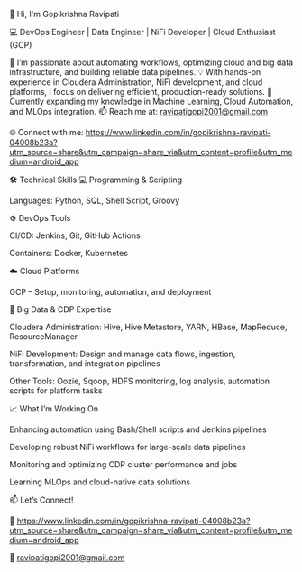 👋 Hi, I'm Gopikrishna Ravipati

💻 DevOps Engineer | Data Engineer | NiFi Developer | Cloud Enthusiast (GCP)

🚀 I’m passionate about automating workflows, optimizing cloud and big data infrastructure, and building reliable data pipelines.
💡 With hands-on experience in Cloudera Administration, NiFi development, and cloud platforms, I focus on delivering efficient, production-ready solutions.
🌱 Currently expanding my knowledge in Machine Learning, Cloud Automation, and MLOps integration.
📫 Reach me at: ravipatigopi2001@gmail.com

🌐 Connect with me: https://www.linkedin.com/in/gopikrishna-ravipati-04008b23a?utm_source=share&utm_campaign=share_via&utm_content=profile&utm_medium=android_app

🛠️ Technical Skills
💻 Programming & Scripting

Languages: Python, SQL, Shell Script, Groovy

⚙️ DevOps Tools

CI/CD: Jenkins, Git, GitHub Actions

Containers: Docker, Kubernetes

☁️ Cloud Platforms

GCP – Setup, monitoring, automation, and deployment

🧠 Big Data & CDP Expertise

Cloudera Administration: Hive, Hive Metastore, YARN, HBase, MapReduce, ResourceManager

NiFi Development: Design and manage data flows, ingestion, transformation, and integration pipelines

Other Tools: Oozie, Sqoop, HDFS monitoring, log analysis, automation scripts for platform tasks

📈 What I’m Working On

Enhancing automation using Bash/Shell scripts and Jenkins pipelines

Developing robust NiFi workflows for large-scale data pipelines

Monitoring and optimizing CDP cluster performance and jobs

Learning MLOps and cloud-native data solutions

📫 Let’s Connect!

💼 https://www.linkedin.com/in/gopikrishna-ravipati-04008b23a?utm_source=share&utm_campaign=share_via&utm_content=profile&utm_medium=android_app

📧 ravipatigopi2001@gmail.com
